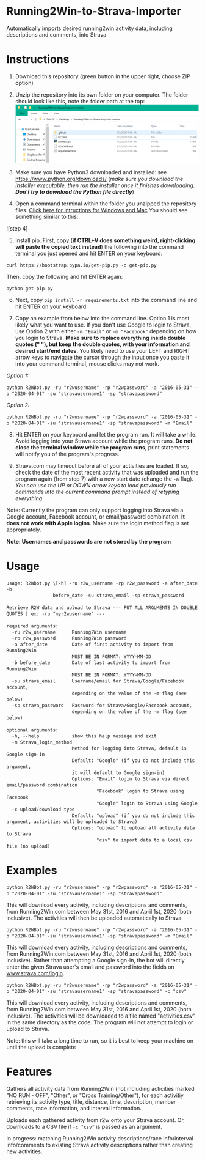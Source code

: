 # Running2Win-to-Strava-Importer
Automatically imports desired running2win activity data, including descriptions and comments, into Strava

# Instructions

1. Download this repository (green button in the upper right, choose ZIP option)

2. Unzip the repository into its own folder on your computer. The folder should look like this, note the folder path at the top:
![step1](https://github.com/sfergusond/imgdump/blob/master/step1.png?raw=true)

3. Make sure you have Python3 downloaded and installed: see https://www.python.org/downloads/ (*make sure you download the installer executable, then run the installer once it finishes downloading. __Don't try to download the Python file directly__*)

4. Open a command terminal within the folder you unzipped the repository files. [Click here for intructions for Windows and Mac](https://www.groovypost.com/howto/open-command-window-terminal-window-specific-folder-windows-mac-linux/) You should see something similar to this:

![step 4]

5. Install pip. First, copy (__if CTRL+V does something weird, right-clicking will paste the copied text instead__) the following into the command terminal you just opened and hit ENTER on your keyboard: 
```
curl https://bootstrap.pypa.io/get-pip.py -o get-pip.py
```
Then, copy the following and hit ENTER again:  
```
python get-pip.py
```

6. Next, copy ```pip install -r requirements.txt``` into the command line and hit ENTER on your keyboard

7. Copy an example from below into the command line. Option 1 is most likely what you want to use. If you don't use Google to login to Strava, use Option 2 with either `-m "Email"` or `-m "Facebook"` depending on how you login to Strava. __Make sure to replace everything inside double quotes (" "), but keep the double quotes, with your information and desired start/end dates.__ You likely need to use your LEFT and RIGHT arrow keys to navigate the cursor through the input once you paste it into your command terminal, mouse clicks may not work.

_Option 1:_
```
python R2WBot.py -ru "r2wusername" -rp "r2wpassword" -a "2016-05-31" -b "2020-04-01" -su "stravausername1" -sp "stravapassword"
```

_Option 2:_
```
python R2WBot.py -ru "r2wusername" -rp "r2wpassword" -a "2016-05-31" -b "2020-04-01" -su "stravausername1" -sp "stravapassword" -m "Email"
```

8. Hit ENTER on your keyboard and let the program run. It will take a while. Avoid logging into your Strava account while the program runs. __Do not close the terminal window while the program runs__, print statements will notify you of the program's progress.

9. Strava.com may timeout before all of your activities are loaded. If so, check the date of the most recent activity that was uploaded and run the program again (from step 7) with a new start date (change the ```-a``` flag). _You can use the UP or DOWN arrow keys to load previously run commands into the current command prompt instead of retyping everything_

Note: Currently the program can only support logging into Strava via a Google account, Facebook account, or email/password combination. __It does not work with Apple logins__. Make sure the login method flag is set appropriately.

__Note: Usernames and passwords are not stored by the program__

# Usage

```
usage: R2Wbot.py \[-h] -ru r2w_username -rp r2w_password -a after_date -b
                 before_date -su strava_email -sp strava_password

Retrieve R2W data and upload to Strava --- PUT ALL ARGUMENTS IN DOUBLE QUOTES | ex: -ru "myr2wusername" ---

required arguments:
  -ru r2w_username      Running2Win username
  -rp r2w_password      Running2Win password
  -a after_date         Date of first activity to import from Running2Win 
                        MUST BE IN FORMAT: YYYY-MM-DD
  -b before_date        Date of last activity to import from Running2Win
                        MUST BE IN FORMAT: YYYY-MM-DD
  -su strava_email      Username/email for Strava/Google/Facebook account, 
                        depending on the value of the -m flag (see below)
  -sp strava_password   Password for Strava/Google/Facebook account, 
                        depending on the value of the -m flag (see below)

optional arguments:
  -h, --help            show this help message and exit
  -m Strava_login_method
                        Method for logging into Strava, default is Google sign-in
                        Default: "Google" (if you do not include this argument, 
                        it will default to Google sign-in)
                        Options: "Email" login to Strava via direct email/password combination
                                 "Facebook" login to Strava using Facebook
                                 "Google" login to Strava using Google
  -c upload/download type 
                        Default: "upload" (if you do not include this argument, activities will be uploaded to Strava)
                        Options: "upload" to upload all activity data to Strava 
                                 "csv" to import data to a local csv file (no upload)
```

# Examples

```
python R2WBot.py -ru "r2wusername" -rp "r2wpassword" -a "2016-05-31" -b "2020-04-01" -su "stravausername1" -sp "stravapassword"
```

This will download every activity, including descriptions and comments, from Running2Win.com between May 31st, 2016 and April 1st, 2020 (both inclusive). The activities will then be uploaded automatically to Strava. 

```
python R2WBot.py -ru "r2wusername" -rp "r2wpassword" -a "2016-05-31" -b "2020-04-01" -su "stravausername1" -sp "stravapassword" -m "Email"
```

This will download every activity, including descriptions and comments, from Running2Win.com between May 31st, 2016 and April 1st, 2020 (both inclusive). Rather than attempting a Google sign-in, the bot will directly enter the given Strava user's email and password into the fields on www.strava.com/login.

```
python R2WBot.py -ru "r2wusername" -rp "r2wpassword" -a "2016-05-31" -b "2020-04-01" -su "stravausername1" -sp "stravapassword" -c "csv"
```

This will download every activity, including descriptions and comments, from Running2Win.com between May 31st, 2016 and April 1st, 2020 (both inclusive). The activities will be downloaded to a file named "activities.csv" in the same directory as the code. The program will not attempt to login or upload to Strava.

Note: this will take a long time to run, so it is best to keep your machine on until the upload is complete

# Features

Gathers all activity data from Running2Win (not including acticities marked "NO RUN - OFF", "Other", or "Cross Training/Other"), for each activitiy retrieving its activity type, title, distance, time, description, member comments, race information, and interval information.

Uploads each gathered activity from r2w onto your Strava account. Or, downloads to a CSV file if ```-c "csv"``` is passed as an argument.

In progress: matching Running2Win activity descriptions/race info/interval info/comments to existing Strava activity descriptions rather than creating new activities.
